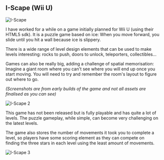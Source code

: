 ## I-Scape (Wii U)

![I-Scape]({{site.url}}{{site.baseurl}}/assets/img/2014/Dec/screen-.png)

I have worked for a while on a game initially planned for Wii U (using their HTML5 sdk). It is a puzzle game based on ice: When you move forward, you slide until you hit a wall because ice is slippery.

There is a wide range of level design elements that can be used to make levels interesting: rocks to push, doors to unlock, teleporters, collectibles...

Games can also be really big, adding a challenge of spatial memorisation: Imagine a giant room where you can't see where you will end up once you start moving. You will need to try and remember the room's layout to figure out where to go.

*(Screenshots are from early builds of the game and not all assets are finalised as you can see)*

![I-Scape 2]({{site.url}}{{site.baseurl}}/assets/img/2014/Dec/g3nkE4W.png)

This game has not been released but is fully playable and has quite a lot of levels. The puzzle gameplay, while simple, can become very challenging on the latest levels.

The game also stores the number of movements it took you to complete a level, so players have some scoring element as they can compete on finding the three stars in each level using the least amount of movements.

![I-Scape 3]({{site.url}}{{site.baseurl}}/assets/img/2014/Dec/iscape2.png)